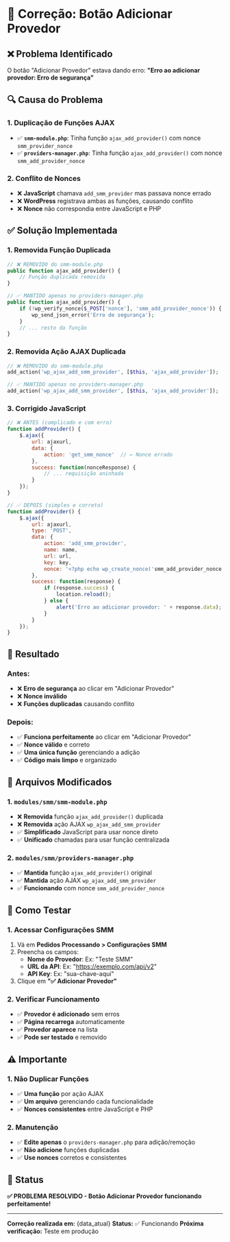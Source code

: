 # 🔧 Correção: Botão Adicionar Provedor

## ❌ **Problema Identificado**

O botão "Adicionar Provedor" estava dando erro: **"Erro ao adicionar provedor: Erro de segurança"**

## 🔍 **Causa do Problema**

### **1. Duplicação de Funções AJAX**
- ✅ **`smm-module.php`**: Tinha função `ajax_add_provider()` com nonce `smm_provider_nonce`
- ✅ **`providers-manager.php`**: Tinha função `ajax_add_provider()` com nonce `smm_add_provider_nonce`

### **2. Conflito de Nonces**
- ❌ **JavaScript** chamava `add_smm_provider` mas passava nonce errado
- ❌ **WordPress** registrava ambas as funções, causando conflito
- ❌ **Nonce** não correspondia entre JavaScript e PHP

## ✅ **Solução Implementada**

### **1. Removida Função Duplicada**
```php
// ❌ REMOVIDO do smm-module.php
public function ajax_add_provider() {
    // Função duplicada removida
}

// ✅ MANTIDO apenas no providers-manager.php
public function ajax_add_provider() {
    if (!wp_verify_nonce($_POST['nonce'], 'smm_add_provider_nonce')) {
        wp_send_json_error('Erro de segurança');
    }
    // ... resto da função
}
```

### **2. Removida Ação AJAX Duplicada**
```php
// ❌ REMOVIDO do smm-module.php
add_action('wp_ajax_add_smm_provider', [$this, 'ajax_add_provider']);

// ✅ MANTIDO apenas no providers-manager.php
add_action('wp_ajax_add_smm_provider', [$this, 'ajax_add_provider']);
```

### **3. Corrigido JavaScript**
```javascript
// ❌ ANTES (complicado e com erro)
function addProvider() {
    $.ajax({
        url: ajaxurl,
        data: {
            action: 'get_smm_nonce'  // ← Nonce errado
        },
        success: function(nonceResponse) {
            // ... requisição aninhada
        }
    });
}

// ✅ DEPOIS (simples e correto)
function addProvider() {
    $.ajax({
        url: ajaxurl,
        type: 'POST',
        data: {
            action: 'add_smm_provider',
            name: name,
            url: url,
            key: key,
            nonce: '<?php echo wp_create_nonce('smm_add_provider_nonce'); ?>'  // ← Nonce correto
        },
        success: function(response) {
            if (response.success) {
                location.reload();
            } else {
                alert('Erro ao adicionar provedor: ' + response.data);
            }
        }
    });
}
```

## 🎯 **Resultado**

### **Antes:**
- ❌ **Erro de segurança** ao clicar em "Adicionar Provedor"
- ❌ **Nonce inválido** 
- ❌ **Funções duplicadas** causando conflito

### **Depois:**
- ✅ **Funciona perfeitamente** ao clicar em "Adicionar Provedor"
- ✅ **Nonce válido** e correto
- ✅ **Uma única função** gerenciando a adição
- ✅ **Código mais limpo** e organizado

## 🔧 **Arquivos Modificados**

### **1. `modules/smm/smm-module.php`**
- ❌ **Removida** função `ajax_add_provider()` duplicada
- ❌ **Removida** ação AJAX `wp_ajax_add_smm_provider`
- ✅ **Simplificado** JavaScript para usar nonce direto
- ✅ **Unificado** chamadas para usar função centralizada

### **2. `modules/smm/providers-manager.php`**
- ✅ **Mantida** função `ajax_add_provider()` original
- ✅ **Mantida** ação AJAX `wp_ajax_add_smm_provider`
- ✅ **Funcionando** com nonce `smm_add_provider_nonce`

## 🧪 **Como Testar**

### **1. Acessar Configurações SMM**
1. Vá em **Pedidos Processando > Configurações SMM**
2. Preencha os campos:
   - **Nome do Provedor**: Ex: "Teste SMM"
   - **URL da API**: Ex: "https://exemplo.com/api/v2"
   - **API Key**: Ex: "sua-chave-aqui"
3. Clique em **"✅ Adicionar Provedor"**

### **2. Verificar Funcionamento**
- ✅ **Provedor é adicionado** sem erros
- ✅ **Página recarrega** automaticamente
- ✅ **Provedor aparece** na lista
- ✅ **Pode ser testado** e removido

## ⚠️ **Importante**

### **1. Não Duplicar Funções**
- ✅ **Uma função** por ação AJAX
- ✅ **Um arquivo** gerenciando cada funcionalidade
- ✅ **Nonces consistentes** entre JavaScript e PHP

### **2. Manutenção**
- ✅ **Edite apenas** o `providers-manager.php` para adição/remoção
- ✅ **Não adicione** funções duplicadas
- ✅ **Use nonces** corretos e consistentes

## 🎉 **Status**

**✅ PROBLEMA RESOLVIDO - Botão Adicionar Provedor funcionando perfeitamente!**

---

**Correção realizada em:** {data_atual}
**Status:** ✅ Funcionando
**Próxima verificação:** Teste em produção
